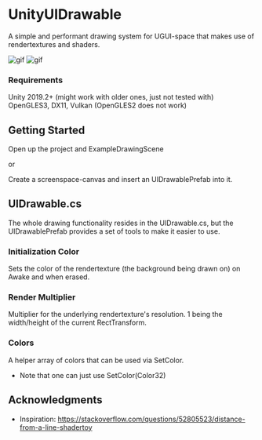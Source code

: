 # UnityUIDrawable

A simple and performant drawing system for UGUI-space that makes use of rendertextures and shaders.

![gif](https://i.imgur.com/GAe83Ug.gif)
![gif](https://i.imgur.com/u9SjhPA.gif)

### Requirements

Unity 2019.2+ (might work with older ones, just not tested with)
OpenGLES3, DX11, Vulkan (OpenGLES2 does not work)


## Getting Started

Open up the project and ExampleDrawingScene

or

Create a screenspace-canvas and insert an UIDrawablePrefab into it.


## UIDrawable.cs
The whole drawing functionality resides in the UIDrawable.cs, but the UIDrawablePrefab provides a set of tools to make it easier  to use.

### Initialization Color
Sets the color of the rendertexture (the background being drawn on) on Awake and when erased.

### Render Multiplier
Multiplier for the underlying rendertexture's resolution.
1 being the width/height of the current RectTransform.

### Colors
A helper array of colors that can be used via SetColor.
- Note that one can just use SetColor(Color32)

## Acknowledgments

* Inspiration: https://stackoverflow.com/questions/52805523/distance-from-a-line-shadertoy

